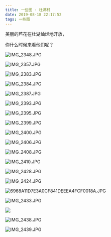 ```yaml
---
title: 一些图 · 杜湖村
date: 2019-08-18 22:17:52
tags: 一些图
---
```


美丽的芦花在杜湖灿烂地开放，

你什么时候来看他们呢？

![IMG_2348.JPG](https://f7ionsy-1251389397.cos.ap-shanghai.myqcloud.com/image/%E4%B8%80%E4%BA%9B%E5%9B%BE%20%C2%B7%20%E6%9D%9C%E6%B9%96%E6%9D%91/IMG_2348.JPG)



![IMG_2357.JPG](https://f7ionsy-1251389397.cos.ap-shanghai.myqcloud.com/image/%E4%B8%80%E4%BA%9B%E5%9B%BE%20%C2%B7%20%E6%9D%9C%E6%B9%96%E6%9D%91/IMG_2357.JPG)



![IMG_2383.JPG](https://f7ionsy-1251389397.cos.ap-shanghai.myqcloud.com/image/%E4%B8%80%E4%BA%9B%E5%9B%BE%20%C2%B7%20%E6%9D%9C%E6%B9%96%E6%9D%91/IMG_2383.JPG)



![IMG_2384.JPG](https://f7ionsy-1251389397.cos.ap-shanghai.myqcloud.com/image/%E4%B8%80%E4%BA%9B%E5%9B%BE%20%C2%B7%20%E6%9D%9C%E6%B9%96%E6%9D%91/IMG_2384.JPG)



![IMG_2387.JPG](https://f7ionsy-1251389397.cos.ap-shanghai.myqcloud.com/image/%E4%B8%80%E4%BA%9B%E5%9B%BE%20%C2%B7%20%E6%9D%9C%E6%B9%96%E6%9D%91/IMG_2387.JPG)



![IMG_2393.JPG](https://f7ionsy-1251389397.cos.ap-shanghai.myqcloud.com/image/%E4%B8%80%E4%BA%9B%E5%9B%BE%20%C2%B7%20%E6%9D%9C%E6%B9%96%E6%9D%91/IMG_2393.JPG)





![IMG_2395.JPG](https://f7ionsy-1251389397.cos.ap-shanghai.myqcloud.com/image/%E4%B8%80%E4%BA%9B%E5%9B%BE%20%C2%B7%20%E6%9D%9C%E6%B9%96%E6%9D%91/IMG_2395.JPG)



![IMG_2399.JPG](https://f7ionsy-1251389397.cos.ap-shanghai.myqcloud.com/image/%E4%B8%80%E4%BA%9B%E5%9B%BE%20%C2%B7%20%E6%9D%9C%E6%B9%96%E6%9D%91/IMG_2399.JPG)



![IMG_2400.JPG](https://f7ionsy-1251389397.cos.ap-shanghai.myqcloud.com/image/%E4%B8%80%E4%BA%9B%E5%9B%BE%20%C2%B7%20%E6%9D%9C%E6%B9%96%E6%9D%91/IMG_2400.JPG)



![IMG_2406.JPG](https://f7ionsy-1251389397.cos.ap-shanghai.myqcloud.com/image/%E4%B8%80%E4%BA%9B%E5%9B%BE%20%C2%B7%20%E6%9D%9C%E6%B9%96%E6%9D%91/IMG_2406.JPG)



![IMG_2408.JPG](https://f7ionsy-1251389397.cos.ap-shanghai.myqcloud.com/image/%E4%B8%80%E4%BA%9B%E5%9B%BE%20%C2%B7%20%E6%9D%9C%E6%B9%96%E6%9D%91/IMG_2408.JPG)



![IMG_2410.JPG](https://f7ionsy-1251389397.cos.ap-shanghai.myqcloud.com/image/%E4%B8%80%E4%BA%9B%E5%9B%BE%20%C2%B7%20%E6%9D%9C%E6%B9%96%E6%9D%91/IMG_2410.JPG)



![IMG_2428.JPG](https://f7ionsy-1251389397.cos.ap-shanghai.myqcloud.com/image/%E4%B8%80%E4%BA%9B%E5%9B%BE%20%C2%B7%20%E6%9D%9C%E6%B9%96%E6%9D%91/IMG_2428.JPG)



![IMG_2424.JPG](https://f7ionsy-1251389397.cos.ap-shanghai.myqcloud.com/image/%E4%B8%80%E4%BA%9B%E5%9B%BE%20%C2%B7%20%E6%9D%9C%E6%B9%96%E6%9D%91/IMG_2424.JPG)



![6968A11D7E3A0CF841DEEEA4FCF0018A.JPG](https://f7ionsy-1251389397.cos.ap-shanghai.myqcloud.com/image/%E4%B8%80%E4%BA%9B%E5%9B%BE%20%C2%B7%20%E6%9D%9C%E6%B9%96%E6%9D%91/6968A11D7E3A0CF841DEEEA4FCF0018A.JPG)



![IMG_2433.JPG](https://f7ionsy-1251389397.cos.ap-shanghai.myqcloud.com/image/%E4%B8%80%E4%BA%9B%E5%9B%BE%20%C2%B7%20%E6%9D%9C%E6%B9%96%E6%9D%91/IMG_2433.JPG)

![](https://f7ionsy-1251389397.cos.ap-shanghai.myqcloud.com/image/%E4%B8%80%E4%BA%9B%E5%9B%BE%20%C2%B7%20%E6%9D%9C%E6%B9%96%E6%9D%91/IMG_2434.JPG)

![IMG_2438.JPG](https://f7ionsy-1251389397.cos.ap-shanghai.myqcloud.com/image/%E4%B8%80%E4%BA%9B%E5%9B%BE%20%C2%B7%20%E6%9D%9C%E6%B9%96%E6%9D%91/IMG_2438.JPG)



![IMG_2439.JPG](https://f7ionsy-1251389397.cos.ap-shanghai.myqcloud.com/image/%E4%B8%80%E4%BA%9B%E5%9B%BE%20%C2%B7%20%E6%9D%9C%E6%B9%96%E6%9D%91/IMG_2439.JPG)